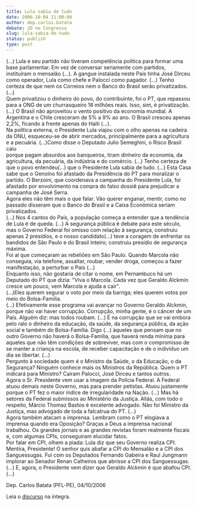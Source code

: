 ```yaml
---
title: Lula sabia de tudo
date: 2006-10-04 21:00:00
author: dep.carlos.batata
debate: JD no Congresso
slug: lula-sabia-de-tudo
status: publish 
type: post
---
```


(...) Lula e seu partido não tiveram competência política para formar uma base parlamentar. Em vez de conversar seriamente com partidos, instituíram o mensalão (...). A gangue instalada neste País tinha José Dirceu como operador, Lula como chefe e Palocci como pagador. (...) Tenho certeza de que nem os Correios nem o Banco do Brasil serão privatizados. (...)  
Quem privatizou o dinheiro do povo, do contribuinte, foi o PT, que repassou para a ONG de um churrasqueiro 18 milhões reais. Isso, sim, é privatização.(...) O Brasil não aproveitou o vento positivo da economia mundial. A Argentina e o Chile cresceram de 5% a 9% ao ano. O Brasil cresceu apenas 2,2%, ficando à frente apenas do Haiti (...).  
Na política externa, o Presidente Lula viajou com o olho apenas na cadeira da ONU, esqueceu-se de abrir mercados, principalmente para a agricultura e a pecuária. (...)Como disse o Deputado Julio Semeghini, o Risco Brasil caiu  
porque pagam absurdos aos banqueiros, tiram dinheiro da economia, da agricultura, da pecuária, da indústria e do comércio. (...) Tenho certeza de que o povo entendeu(...) que o Presidente Lula sabia de tudo. (...) Esta Casa sabe que o Genoíno foi afastado da Presidência do PT para moralizar o partido. O Berzoini, que coordenava a campanha do Presidente Lula, foi afastado por envolvimento na compra do falso dossiê para prejudicar a campanha de José Serra.  
Agora eles não têm mais o que falar. Vão querer enganar, mentir, como no passado disseram que o Banco do Brasil e a Caixa Econômica seriam privatizados.  
(...) Nos 4 cantos do País, a população começa a entender que a tendência de Lula é de queda. (...) A segurança pública é debate para este século, mas o Governo Federal foi omisso com relação à segurança, construiu apenas 2 presídios, e o nosso candidato(...) teve a coragem de enfrentar os bandidos de São Paulo e do Brasil inteiro; construiu presídio de segurança máxima.  
Foi aí que começaram as rebeliões em São Paulo. Quando Marcola não conseguia, via telefone, assaltar, roubar, vender droga, começou a fazer manifestação, a perturbar o País (...)  
Enquanto isso, não gostaria de citar o nome, em Pernambuco há um Deputado do PT que dizia: "Viva o Marcola. Cada vez que Geraldo Alckmin cresce um pouco, vem Marcola e ajuda a cair".  
(...)Eles querem segurar o voto por meio da barriga; eles querem votos por meio do Bolsa-Família.  
(...) Efetivamente esse programa vai avançar no Governo Geraldo Alckmin, porque não vai haver corrupção. Corrupção, minha gente, é o câncer de um País. Alguém diz: mas todos roubam. (...) É na corrupção que se vai embora pelo ralo o dinheiro da educação, da saúde, da segurança pública, da ação social e também do Bolsa-Família. Digo (...) àqueles que pensam que no outro Governo não haverá o Bolsa-Família, que haverá renda mínima para aqueles que não têm condições de sobreviver, mas com o compromisso de se manter a criança na escola, de receber capacitação e de o indivíduo um dia se libertar. (...)  
Pergunto à sociedade quem é o Ministro da Saúde, o da Educação, o da Segurança? Ninguém conhece mais os Ministros da República. Quem o PT indicará para Ministro? Caíram Palocci, José Dirceu e tantos outros.  
Agora o Sr. Presidente vem usar a imagem da Polícia Federal. A Federal atuou demais neste Governo, mas para prender petistas. Atuou justamente porque o PT fez o maior índice de irregularidade na Nação. (...) Mas há setores da Federal submissos ao Ministério da Justiça. Aliás, com todo o respeito, Márcio Thomaz Bastos é excelente advogado. Não foi Ministro da Justiça, mas advogado de toda a falcatrua do PT. (...)  
Agora também atacam a imprensa. Lembram como o PT elogiava a imprensa quando era Oposição? Graças a Deus a imprensa nacional trabalhou. Os grandes jornais e as grandes revistas foram realmente fiscais e, com algumas CPIs, conseguiram elucidar fatos.  
Por falar em CPI, olhem a piada: Lula diz que seu Governo realiza CPI. Mentira, Presidente! O senhor quis abafar a CPI do Mensalão e a CPI dos Sanguessugas. Fui com os Deputados Fernando Gabeira e Raul Jungmann implorar ao Senador Renan Calheiros que abrisse a CPI dos Sanguessugas.  
(...) E, agora, o Presidente vem dizer que Geraldo Alckmin é que abafou CPI. (...)  
  
Dep. Carlos Batata (PFL-PE), 04/10/2006


Leia o [discurso](http://www.camara.gov.br/internet/plenario/notas/ordinari/v041006.pdf) na íntegra.


